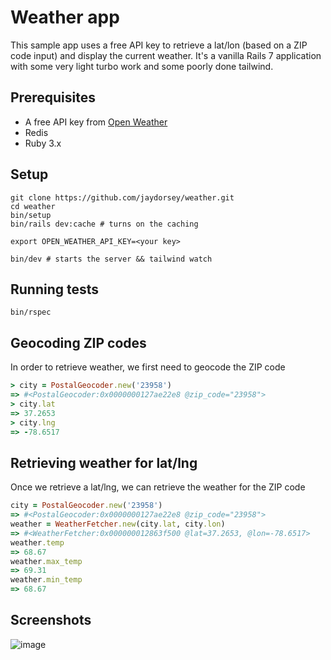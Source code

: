 # Weather app

This sample app uses a free API key to retrieve a lat/lon (based on a ZIP code input) 
and display the current weather. It's a vanilla Rails 7 application with some very light
turbo work and some poorly done tailwind.

## Prerequisites

- A free API key from [Open Weather](https://openweathermap.org/) 
- Redis
- Ruby 3.x

## Setup

```
git clone https://github.com/jaydorsey/weather.git
cd weather
bin/setup
bin/rails dev:cache # turns on the caching

export OPEN_WEATHER_API_KEY=<your key>

bin/dev # starts the server && tailwind watch
```

## Running tests

```
bin/rspec

```

## Geocoding ZIP codes

In order to retrieve weather, we first need to geocode the ZIP code

```ruby
> city = PostalGeocoder.new('23958')
=> #<PostalGeocoder:0x0000000127ae22e8 @zip_code="23958">
> city.lat
=> 37.2653
> city.lng
=> -78.6517
```

## Retrieving weather for lat/lng

Once we retrieve a lat/lng, we can retrieve the weather for the ZIP code

```ruby
city = PostalGeocoder.new('23958')
=> #<PostalGeocoder:0x0000000127ae22e8 @zip_code="23958">
weather = WeatherFetcher.new(city.lat, city.lon)
=> #<WeatherFetcher:0x000000012863f500 @lat=37.2653, @lon=-78.6517>
weather.temp
=> 68.67
weather.max_temp
=> 69.31
weather.min_temp
=> 68.67
```

## Screenshots
![image](https://github.com/user-attachments/assets/7310d03e-bf0c-4b09-be99-d4b95f447ad8)
